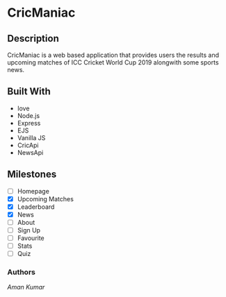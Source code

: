 # CricManiac

## Description
CricManiac is a web based application that provides users the results and upcoming matches of ICC Cricket World Cup 2019 alongwith
some sports news.

## Built With

- love
- Node.js
- Express
- EJS
- Vanilla JS
- CricApi
- NewsApi

## Milestones

- [ ] Homepage
- [x] Upcoming Matches
- [x] Leaderboard	
- [x] News
- [ ] About
- [ ] Sign Up
- [ ] Favourite
- [ ] Stats
- [ ] Quiz

### Authors
_Aman Kumar_
